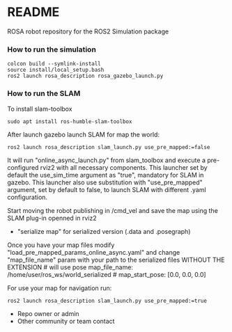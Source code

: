 # README #

ROSA robot repository for the ROS2 Simulation package 

### How to run the simulation ###
    colcon build --symlink-install
    source install/local_setup.bash
    ros2 launch rosa_description rosa_gazebo_launch.py

### How to run the SLAM ###
To install slam-toolbox

    sudo apt install ros-humble-slam-toolbox

After launch gazebo launch SLAM for map the world:

    ros2 launch rosa_description slam_launch.py use_pre_mapped:=false

It will run "online_async_launch.py" from slam_toolbox and execute a pre-configured rviz2 with all necessary components. This launcher set by default the use_sim_time argument as "true", mandatory for SLAM in gazebo. 
This launcher also use substitution with "use_pre_mapped" argument, set by default to false, to launch SLAM with different .yaml configuration.

Start moving the robot publishing in /cmd_vel and save the map using the SLAM plug-in openned in rviz2 
* "serialize map" for serialized version (.data and .posegraph)

Once you have your map files modify "load_pre_mapped_params_online_async.yaml" and change "map_file_name" param with your path to the serialized files WITHOUT THE EXTENSION
    # will use pose
    map_file_name: /home/user/ros_ws/world_serialized
    # map_start_pose: [0.0, 0.0, 0.0]

For use your map for navigation run:

    ros2 launch rosa_description slam_launch.py use_pre_mapped:=true
    

* Repo owner or admin
* Other community or team contact
